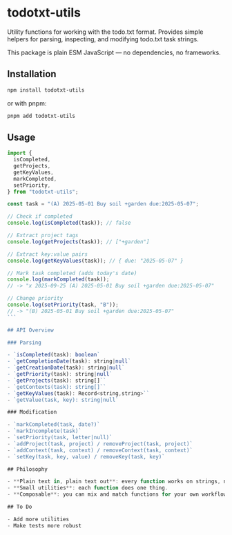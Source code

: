 # todotxt-utils

Utility functions for working with the todo.txt format.
Provides simple helpers for parsing, inspecting, and modifying todo.txt task strings.

This package is plain ESM JavaScript — no dependencies, no frameworks.

## Installation

```bash
npm install todotxt-utils
```

or with pnpm:

```bash
pnpm add todotxt-utils
```

## Usage

````js
import {
  isCompleted,
  getProjects,
  getKeyValues,
  markCompleted,
  setPriority,
} from "todotxt-utils";

const task = "(A) 2025-05-01 Buy soil +garden due:2025-05-07";

// Check if completed
console.log(isCompleted(task)); // false

// Extract project tags
console.log(getProjects(task)); // ["+garden"]

// Extract key:value pairs
console.log(getKeyValues(task)); // { due: "2025-05-07" }

// Mark task completed (adds today's date)
console.log(markCompleted(task));
// -> "x 2025-09-25 (A) 2025-05-01 Buy soil +garden due:2025-05-07"

// Change priority
console.log(setPriority(task, "B"));
// -> "(B) 2025-05-01 Buy soil +garden due:2025-05-07"
```

## API Overview

### Parsing

- `isCompleted(task): boolean`
- `getCompletionDate(task): string|null`
- `getCreationDate(task): string|null`
- `getPriority(task): string|null`
- `getProjects(task): string[]``
- `getContexts(task): string[]``
- `getKeyValues(task): Record<string,string>``
- `getValue(task, key): string|null`

### Modification

- `markCompleted(task, date?)`
- `markIncomplete(task)`
- `setPriority(task, letter|null)`
- `addProject(task, project) / removeProject(task, project)`
- `addContext(task, context) / removeContext(task, context)`
- `setKey(task, key, value) / removeKey(task, key)`

## Philosophy

- **Plain text in, plain text out**: every function works on strings, not custom classes.
- **Small utilities**: each function does one thing.
- **Composable**: you can mix and match functions for your own workflows.

## To Do

- Add more utilities
- Make tests more robust
